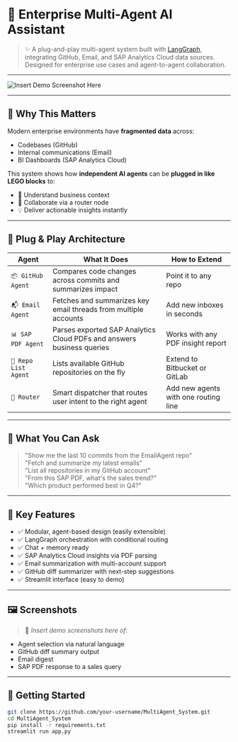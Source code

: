 # 🤖 Enterprise Multi-Agent AI Assistant

> ✨ A plug-and-play multi-agent system built with [LangGraph](https://github.com/langchain-ai/langgraph), integrating GitHub, Email, and SAP Analytics Cloud data sources. Designed for enterprise use cases and agent-to-agent collaboration.

---

![Insert Demo Screenshot Here](insert_screenshot_here.png)

---

## 🧩 Why This Matters

Modern enterprise environments have **fragmented data** across:
- Codebases (GitHub)
- Internal communications (Email)
- BI Dashboards (SAP Analytics Cloud)

This system shows how **independent AI agents** can be **plugged in like LEGO blocks** to:
- 🧠 Understand business context
- 🔀 Collaborate via a router node
- 💡 Deliver actionable insights instantly

---

## 🔌 Plug & Play Architecture

| Agent | What It Does | How to Extend |
|-------|--------------|---------------|
| `📦 GitHub Agent` | Compares code changes across commits and summarizes impact | Point it to any repo |
| `📬 Email Agent` | Fetches and summarizes key email threads from multiple accounts | Add new inboxes in seconds |
| `📊 SAP PDF Agent` | Parses exported SAP Analytics Cloud PDFs and answers business queries | Works with any PDF insight report |
| `📁 Repo List Agent` | Lists available GitHub repositories on the fly | Extend to Bitbucket or GitLab |
| `🧠 Router` | Smart dispatcher that routes user intent to the right agent | Add new agents with one routing line |

---

## 💬 What You Can Ask

> "Show me the last 10 commits from the EmailAgent repo"  
> "Fetch and summarize my latest emails"  
> "List all repositories in my GitHub account"  
> "From this SAP PDF, what's the sales trend?"  
> "Which product performed best in Q4?"

---

## 🎯 Key Features

- ✅ Modular, agent-based design (easily extensible)
- ✅ LangGraph orchestration with conditional routing
- ✅ Chat + memory ready
- ✅ SAP Analytics Cloud insights via PDF parsing
- ✅ Email summarization with multi-account support
- ✅ GitHub diff summarizer with next-step suggestions
- ✅ Streamlit interface (easy to demo)

---

## 🖼️ Screenshots

> 📌 *Insert demo screenshots here of:*
- Agent selection via natural language
- GitHub diff summary output
- Email digest
- SAP PDF response to a sales query

---

## 🚀 Getting Started

```bash
git clone https://github.com/your-username/MultiAgent_System.git
cd MultiAgent_System
pip install -r requirements.txt
streamlit run app.py
